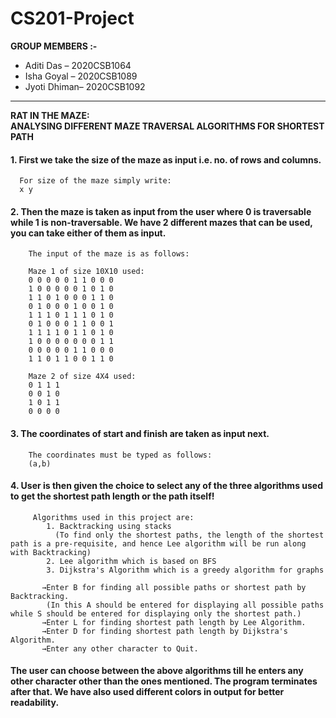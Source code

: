 # CS201-Project

**GROUP MEMBERS :-**

* Aditi Das – 2020CSB1064
* Isha Goyal – 2020CSB1089
* Jyoti Dhiman– 2020CSB1092

---
**RAT IN THE MAZE:<br/>**
**ANALYSING DIFFERENT MAZE TRAVERSAL ALGORITHMS FOR SHORTEST PATH**

#### 1. First we take the size of the maze as input i.e. no. of rows and columns.
      For size of the maze simply write: 
      x y

#### 2. Then the maze is taken as input from the user where 0 is traversable while 1 is non-traversable. We have 2 different mazes that can be used, you can take           either of them as input.
        The input of the maze is as follows:

        Maze 1 of size 10X10 used:
        0 0 0 0 0 1 1 0 0 0
        1 0 0 0 0 0 1 0 1 0
        1 1 0 1 0 0 0 1 1 0
        0 1 0 0 0 1 0 0 1 0
        1 1 1 0 1 1 1 0 1 0
        0 1 0 0 0 1 1 0 0 1
        1 1 1 1 0 1 1 0 1 0
        1 0 0 0 0 0 0 0 1 1
        0 0 0 0 0 1 1 0 0 0
        1 1 0 1 1 0 0 1 1 0

        Maze 2 of size 4X4 used:
        0 1 1 1
        0 0 1 0
        1 0 1 1
        0 0 0 0

#### 3. The coordinates of start and finish are taken as input next.
        The coordinates must be typed as follows:
        (a,b)

#### 4. User is then given the choice to select any of the three algorithms used to get the shortest path length or the path itself!
         Algorithms used in this project are:
            1. Backtracking using stacks 
              (To find only the shortest paths, the length of the shortest path is a pre-requisite, and hence Lee algorithm will be run along with Backtracking)
            2. Lee algorithm which is based on BFS
            3. Dijkstra's Algorithm which is a greedy algorithm for graphs 
            
           →Enter B for finding all possible paths or shortest path by Backtracking.
            (In this A should be entered for displaying all possible paths while S should be entered for displaying only the shortest path.)
           →Enter L for finding shortest path length by Lee Algorithm. 
           →Enter D for finding shortest path length by Dijkstra's Algorithm.
           →Enter any other character to Quit.
           
#### The user can choose between the above algorithms till he enters any other character other than the ones mentioned. The program terminates after that. We have also used different colors in output for better readability. 
